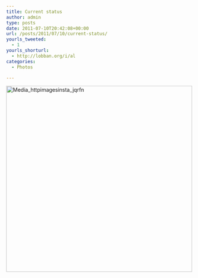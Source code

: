 ```yaml
---
title: Current status
author: admin
type: posts
date: 2011-07-10T20:42:08+00:00
url: /posts/2011/07/10/current-status/
yourls_tweeted:
  - 1
yourls_shorturl:
  - http://lobban.org/i/al
categories:
  - Photos

---
```

<div class='posterous_autopost'>
  <a href="http://instagr.am/p/HY5Ak/"></p> 
  
  <div class='p_embed p_image_embed'>
    <a href="http://posterous.com/getfile/files.posterous.com/nonimage/iciBtaAJzcnuADjBaFCDGFDAHhisyicxJnfslbhHpbnyyqEdGrgEyIjvsrdu/media_httpimagesinsta_JqrFn.jpg.scaled1000.jpg"><img alt="Media_httpimagesinsta_jqrfn" height="500" src="http://posterous.com/getfile/files.posterous.com/nonimage/iciBtaAJzcnuADjBaFCDGFDAHhisyicxJnfslbhHpbnyyqEdGrgEyIjvsrdu/media_httpimagesinsta_JqrFn.jpg.scaled500.jpg" width="500" /></a>
  </div>
  
  <p>
    </a></div>